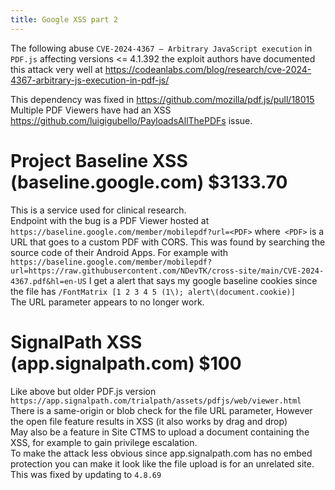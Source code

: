 ```yaml
---
title: Google XSS part 2
---
```


The following abuse `CVE-2024-4367 – Arbitrary JavaScript execution` in `PDF.js` affecting versions <= 4.1.392 the exploit authors have documented this attack very well at <https://codeanlabs.com/blog/research/cve-2024-4367-arbitrary-js-execution-in-pdf-js/>

This dependency was fixed in <https://github.com/mozilla/pdf.js/pull/18015>  
Multiple PDF Viewers have had an XSS <https://github.com/luigigubello/PayloadsAllThePDFs> issue.

# Project Baseline XSS (baseline.google.com) $3133.70
This is a service used for clinical research.  
Endpoint with the bug is a PDF Viewer hosted at `https://baseline.google.com/member/mobilepdf?url=<PDF>` where` <PDF>` is a URL that goes to a custom PDF with CORS. This was found by searching the source code of their Android Apps.
For example with `https://baseline.google.com/member/mobilepdf?url=https://raw.githubusercontent.com/NDevTK/cross-site/main/CVE-2024-4367.pdf&hl=en-US` I get a alert that says my google baseline cookies since the file has `/FontMatrix [1 2 3 4 5 (1\); alert\(document.cookie)]`  
The URL parameter appears to no longer work.

# SignalPath XSS (app.signalpath.com) $100
Like above but older PDF.js version `https://app.signalpath.com/trialpath/assets/pdfjs/web/viewer.html`  
There is a same-origin or blob check for the file URL parameter, However the open file feature results in XSS (it also works by drag and drop)  
May also be a feature in Site CTMS to upload a document containing the XSS, for example to gain privilege escalation.  
To make the attack less obvious since app.signalpath.com has no embed protection you can make it look like the file upload is for an unrelated site.  
This was fixed by updating to `4.8.69`

